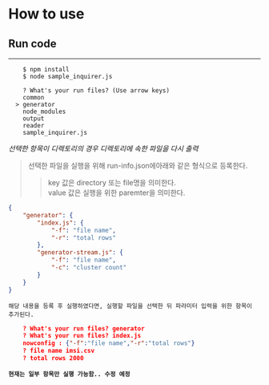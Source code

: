 # How to use
## Run code
---
```shell
    $ npm install
    $ node sample_inquirer.js 

    ? What's your run files? (Use arrow keys)
    common
  > generator
    node_modules
    output
    reader
    sample_inquirer.js
```

*선택한 항목이 디렉토리의 경우 디렉토리에 속한 파일을 다시 출력*

> 선택한 파일을 실행을 위해 run-info.json에아래와 같은 형식으로 등록한다. 
>> key 값은 directory 또는 file명을 의미한다.  
>> value 값은 실행을 위한 paremter을 의미한다. 
```json
{
    "generator": {
        "index.js": {
            "-f": "file name",
            "-r": "total rows"
        },
        "generator-stream.js": {
            "-f": "file name",
            "-c": "cluster count"
        }
    }
}
```

`해당 내용을 등록 후 실행하였다면, 실행할 파일을 선택한 뒤 파라미터 입력을 위한 항목이 추가된다.`

```json
    ? What's your run files? generator
    ? What's your run files? index.js
    nowconfig : {"-f":"file name","-r":"total rows"}
    ? file name imsi.csv
    ? total rows 2000
```

**`현재는 일부 항목만 실행 가능함.. 수정 예정`**